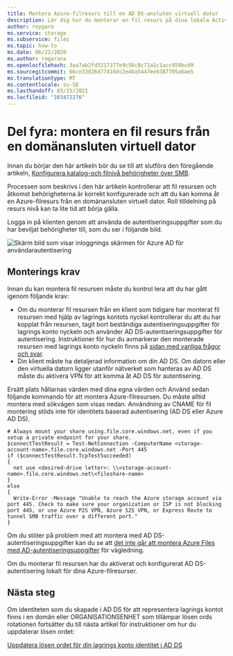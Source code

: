 ```yaml
---
title: Montera Azure-filresurs till en AD DS-ansluten virtuell dator
description: Lär dig hur du monterar en fil resurs på dina lokala Active Directory Domain Services anslutna datorer.
author: roygara
ms.service: storage
ms.subservice: files
ms.topic: how-to
ms.date: 06/22/2020
ms.author: rogarana
ms.openlocfilehash: 3aa7ab2fd3217377e9c56c8c71a1c1acc959bcd9
ms.sourcegitcommit: 66ce33826d77416dc2e4ba5447eeb387705a6ae5
ms.translationtype: MT
ms.contentlocale: sv-SE
ms.lasthandoff: 03/15/2021
ms.locfileid: "103472276"
---
```

# <a name="part-four-mount-a-file-share-from-a-domain-joined-vm"></a>Del fyra: montera en fil resurs från en domänansluten virtuell dator

Innan du börjar den här artikeln bör du se till att slutföra den föregående artikeln, [Konfigurera katalog-och filnivå behörigheter över SMB](storage-files-identity-ad-ds-configure-permissions.md).

Processen som beskrivs i den här artikeln kontrollerar att fil resursen och åtkomst behörigheterna är korrekt konfigurerade och att du kan komma åt en Azure-filresurs från en domänansluten virtuell dator. Roll tilldelning på resurs nivå kan ta lite tid att börja gälla. 

Logga in på klienten genom att använda de autentiseringsuppgifter som du har beviljat behörigheter till, som du ser i följande bild.

![Skärm bild som visar inloggnings skärmen för Azure AD för användarautentisering](media/storage-files-aad-permissions-and-mounting/azure-active-directory-authentication-dialog.png)

## <a name="mounting-prerequisites"></a>Monterings krav

Innan du kan montera fil resursen måste du kontrol lera att du har gått igenom följande krav:

- Om du monterar fil resursen från en klient som tidigare har monterat fil resursen med hjälp av lagrings kontots nyckel kontrollerar du att du har kopplat från resursen, tagit bort beständiga autentiseringsuppgifter för lagrings konto nyckeln och använder AD DS-autentiseringsuppgifter för autentisering. Instruktioner för hur du avmarkerar den monterade resursen med lagrings konto nyckeln finns på [sidan med vanliga frågor och svar](https://docs.microsoft.com/azure/storage/files/storage-files-faq#ad-ds--azure-ad-ds-authentication).
- Din klient måste ha detaljerad information om din AD DS. Om datorn eller den virtuella datorn ligger utanför nätverket som hanteras av AD DS måste du aktivera VPN för att komma åt AD DS för autentisering.

Ersätt plats hållarnas värden med dina egna värden och Använd sedan följande kommando för att montera Azure-filresursen. Du måste alltid montera med sökvägen som visas nedan. Användning av CNAME för fil montering stöds inte för identitets baserad autentisering (AD DS eller Azure AD DS).

```PSH
# Always mount your share using.file.core.windows.net, even if you setup a private endpoint for your share.
$connectTestResult = Test-NetConnection -ComputerName <storage-account-name>.file.core.windows.net -Port 445
if ($connectTestResult.TcpTestSucceeded)
{
  net use <desired-drive letter>: \\<storage-account-name>.file.core.windows.net\<fileshare-name>
} 
else 
{
  Write-Error -Message "Unable to reach the Azure storage account via port 445. Check to make sure your organization or ISP is not blocking port 445, or use Azure P2S VPN, Azure S2S VPN, or Express Route to tunnel SMB traffic over a different port."
}

```

Om du stöter på problem med att montera med AD DS-autentiseringsuppgifter kan du se att [det inte går att montera Azure Files med AD-autentiseringsuppgifter](storage-troubleshoot-windows-file-connection-problems.md#unable-to-mount-azure-files-with-ad-credentials) för vägledning.

Om du monterar fil resursen har du aktiverat och konfigurerat AD DS-autentisering lokalt för dina Azure-filresurser.

## <a name="next-steps"></a>Nästa steg

Om identiteten som du skapade i AD DS för att representera lagrings kontot finns i en domän eller ORGANISATIONSENHET som tillämpar lösen ords rotationen fortsätter du till nästa artikel för instruktioner om hur du uppdaterar lösen ordet:

[Uppdatera lösen ordet för din lagrings konto identitet i AD DS](storage-files-identity-ad-ds-update-password.md)
